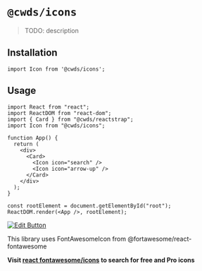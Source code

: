 # `@cwds/icons`

> TODO: description

## Installation

```
import Icon from '@cwds/icons';
```

## Usage

```
import React from "react";
import ReactDOM from "react-dom";
import { Card } from "@cwds/reactstrap";
import Icon from "@cwds/icons";

function App() {
  return (
    <div>
      <Card>
        <Icon icon="search" />
        <Icon icon="arrow-up" />
      </Card>
    </div>
  );
}

const rootElement = document.getElementById("root");
ReactDOM.render(<App />, rootElement);
```

[![Edit Button](https://codesandbox.io/static/img/play-codesandbox.svg)](https://codesandbox.io/s/o4jmlnokm5)

This library uses FontAwesomeIcon from @fortawesome/react-fontawesome

**Visit [react fontawesome/icons](https://github.com/FortAwesome/react-fontawesome) to search for free and Pro icons**
